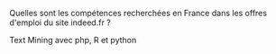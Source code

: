 Quelles sont les compétences recherchées en France dans les offres d'emploi du site indeed.fr ?

Text Mining avec php, R et python
